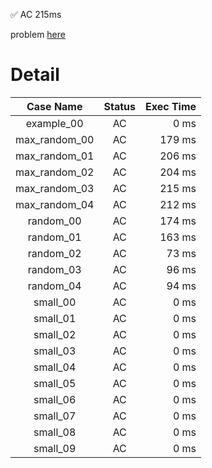 ✅  AC  215ms

problem [here](https://judge.yosupo.jp/problem/staticrmq)

# Detail

| Case Name | Status | Exec Time |
|:---------:|:------:|---------:|
| example_00 | AC | 0 ms |
| max_random_00 | AC | 179 ms |
| max_random_01 | AC | 206 ms |
| max_random_02 | AC | 204 ms |
| max_random_03 | AC | 215 ms |
| max_random_04 | AC | 212 ms |
| random_00 | AC | 174 ms |
| random_01 | AC | 163 ms |
| random_02 | AC | 73 ms |
| random_03 | AC | 96 ms |
| random_04 | AC | 94 ms |
| small_00 | AC | 0 ms |
| small_01 | AC | 0 ms |
| small_02 | AC | 0 ms |
| small_03 | AC | 0 ms |
| small_04 | AC | 0 ms |
| small_05 | AC | 0 ms |
| small_06 | AC | 0 ms |
| small_07 | AC | 0 ms |
| small_08 | AC | 0 ms |
| small_09 | AC | 0 ms |



